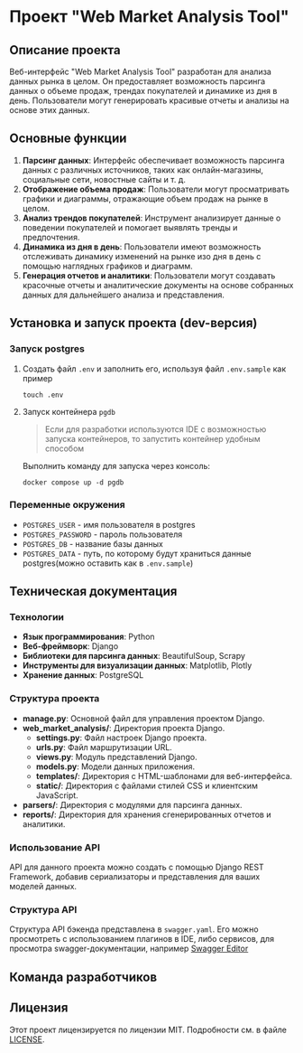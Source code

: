 # Проект "Web Market Analysis Tool"

## Описание проекта

Веб-интерфейс "Web Market Analysis Tool" разработан для анализа данных рынка в целом. Он предоставляет возможность
парсинга данных о объеме продаж, трендах покупателей и динамике из дня в день. Пользователи могут генерировать красивые
отчеты и анализы на основе этих данных.

## Основные функции

1. **Парсинг данных**: Интерфейс обеспечивает возможность парсинга данных с различных источников, таких как
   онлайн-магазины, социальные сети, новостные сайты и т. д.
2. **Отображение объема продаж**: Пользователи могут просматривать графики и диаграммы, отражающие объем продаж на рынке
   в целом.
3. **Анализ трендов покупателей**: Инструмент анализирует данные о поведении покупателей и помогает выявлять тренды и
   предпочтения.
4. **Динамика из дня в день**: Пользователи имеют возможность отслеживать динамику изменений на рынке изо дня в день с
   помощью наглядных графиков и диаграмм.
5. **Генерация отчетов и аналитики**: Пользователи могут создавать красочные отчеты и аналитические документы на основе
   собранных данных для дальнейшего анализа и представления.

## Установка и запуск проекта (dev-версия)

### Запуск postgres

1. Создать файл `.env` и заполнить его, используя файл `.env.sample` как пример
   ```
   touch .env
   ```
2. Запуск контейнера `pgdb`
   > Если для разработки используются IDE с возможностью запуска контейнеров, то запустить контейнер удобным способом

   Выполнить команду для запуска через консоль:
   ```
   docker compose up -d pgdb
   ```

### Переменные окружения

- `POSTGRES_USER` - имя пользователя в postgres
- `POSTGRES_PASSWORD` - пароль пользователя
- `POSTGRES_DB` - название базы данных
- `POSTGRES_DATA` - путь, по которому будут храниться данные postgres(можно оставить как в `.env.sample`)

## Техническая документация

### Технологии

- **Язык программирования**: Python
- **Веб-фреймворк**: Django
- **Библиотеки для парсинга данных**: BeautifulSoup, Scrapy
- **Инструменты для визуализации данных**: Matplotlib, Plotly
- **Хранение данных**: PostgreSQL

### Структура проекта

- **manage.py**: Основной файл для управления проектом Django.
- **web_market_analysis/**: Директория проекта Django.
    - **settings.py**: Файл настроек Django проекта.
    - **urls.py**: Файл маршрутизации URL.
    - **views.py**: Модуль представлений Django.
    - **models.py**: Модели данных приложения.
    - **templates/**: Директория с HTML-шаблонами для веб-интерфейса.
    - **static/**: Директория с файлами стилей CSS и клиентским JavaScript.
- **parsers/**: Директория с модулями для парсинга данных.
- **reports/**: Директория для хранения сгенерированных отчетов и аналитики.

### Использование API

API для данного проекта можно создать с помощью Django REST Framework, добавив сериализаторы и представления для ваших
моделей данных.

### Структура API

Структура API бэкенда представлена в `swagger.yaml`. Его можно просмотреть с использованием плагинов в IDE, либо
сервисов, для просмотра swagger-документации, например [Swagger Editor](https://editor.swagger.io/)

## Команда разработчиков

## Лицензия

Этот проект лицензируется по лицензии MIT. Подробности см. в файле [LICENSE](LICENSE).
